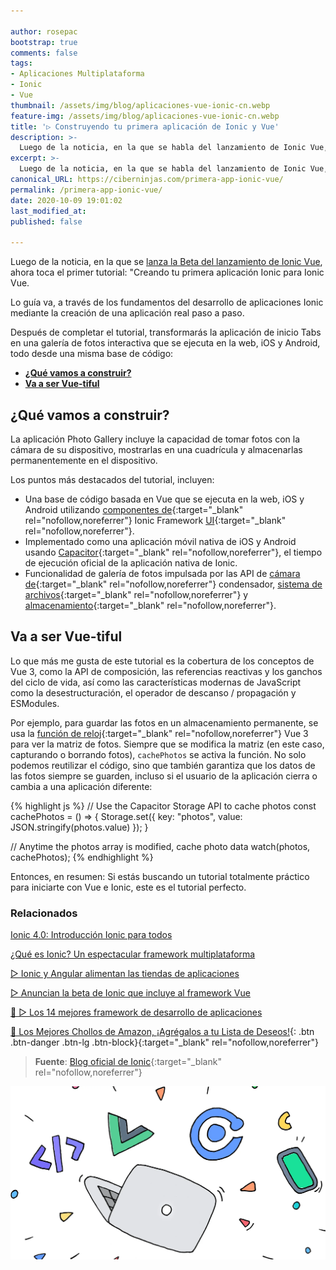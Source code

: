 ```yaml
---

author: rosepac
bootstrap: true
comments: false
tags:
- Aplicaciones Multiplataforma
- Ionic
- Vue
thumbnail: /assets/img/blog/aplicaciones-vue-ionic-cn.webp
feature-img: /assets/img/blog/aplicaciones-vue-ionic-cn.webp
title: '▷ Construyendo tu primera aplicación de Ionic y Vue'
description: >-
  Luego de la noticia, en la que se habla del lanzamiento de Ionic Vue, ahora viene el primer tutorial: Creando tu primera aplicación Ionic para Ionic Vue.
excerpt: >-
  Luego de la noticia, en la que se habla del lanzamiento de Ionic Vue, ahora viene el primer tutorial: Creando tu primera aplicación Ionic para Ionic Vue.
canonical_URL: https://ciberninjas.com/primera-app-ionic-vue/
permalink: /primera-app-ionic-vue/
date: 2020-10-09 19:01:02
last_modified_at: 
published: false

---
```


Luego de la noticia, en la que se [lanza la Beta del lanzamiento de Ionic Vue](https://ciberninjas.com/beta-ionic-vue/ "Anuncian la beta de Ionic que incluye al framework Vue"), ahora toca el primer tutorial: "Creando tu primera aplicación Ionic para Ionic Vue.

<!-- Si ya has probado la versión de Ionic para Angular o React de los tutoriales de Build Your First App, se sentirá como en casa con esta nueva guía. -->

Lo guía va, a través de los fundamentos del desarrollo de aplicaciones Ionic mediante la creación de una aplicación real paso a paso.

Después de completar el tutorial, transformarás la aplicación de inicio Tabs en una galería de fotos interactiva que se ejecuta en la web, iOS y Android, todo desde una misma base de código:

- [**¿Qué vamos a construir?**](#qué-vamos-a-construir)
- [**Va a ser Vue-tiful**](#va-a-ser-vue-tiful)

## **¿Qué vamos a construir?**

La aplicación Photo Gallery incluye la capacidad de tomar fotos con la cámara de su dispositivo, mostrarlas en una cuadrícula y almacenarlas permanentemente en el dispositivo.

Los puntos más destacados del tutorial, incluyen:

- Una base de código basada en Vue que se ejecuta en la web, iOS y Android utilizando [componentes de](https://ionicframework.com/docs/components){:target="_blank" rel="nofollow,noreferrer"} Ionic Framework [UI](https://ionicframework.com/docs/components){:target="_blank" rel="nofollow,noreferrer"}.
- Implementado como una aplicación móvil nativa de iOS y Android usando [Capacitor](https://capacitorjs.com/){:target="_blank" rel="nofollow,noreferrer"}, el tiempo de ejecución oficial de la aplicación nativa de Ionic.
- Funcionalidad de galería de fotos impulsada por las API de [cámara de](https://capacitorjs.com/docs/apis/camera){:target="_blank" rel="nofollow,noreferrer"} condensador, [sistema de archivos](https://capacitorjs.com/docs/apis/filesystem){:target="_blank" rel="nofollow,noreferrer"} y [almacenamiento](https://capacitorjs.com/docs/apis/storage){:target="_blank" rel="nofollow,noreferrer"}.

## **Va a ser Vue-tiful**

Lo que más me gusta de este tutorial es la cobertura de los conceptos de Vue 3, como la API de composición, las referencias reactivas y los ganchos del ciclo de vida, así como las características modernas de JavaScript como la desestructuración, el operador de descanso / propagación y ESModules.

Por ejemplo, para guardar las fotos en un almacenamiento permanente, se usa la [función de reloj](https://v3.vuejs.org/guide/composition-api-introduction.html#reacting-to-changes-with-watch){:target="_blank" rel="nofollow,noreferrer"} Vue 3 para ver la matriz de fotos. Siempre que se modifica la matriz (en este caso, capturando o borrando fotos), `cachePhotos` se activa la función. No solo podemos reutilizar el código, sino que también garantiza que los datos de las fotos siempre se guarden, incluso si el usuario de la aplicación cierra o cambia a una aplicación diferente:

{% highlight js %}
// Use the Capacitor Storage API to cache photos
const cachePhotos = () => {
  Storage.set({
    key: "photos",
    value: JSON.stringify(photos.value)
  });
}

// Anytime the photos array is modified, cache photo data
watch(photos, cachePhotos);
{% endhighlight %}

Entonces, en resumen: Si estás buscando un tutorial totalmente práctico para iniciarte con Vue e Ionic, este es el tutorial perfecto.

### **Relacionados** <!-- omit in toc -->

[Ionic 4.0: Introducción Ionic para todos](https://ciberninjas.com/ionic-4-0-introduccion-ionic-para-todos/)

[¿Qué es Ionic? Un espectacular framework multiplataforma](https://ciberninjas.com/ionic-framework/)

[▷ Ionic y Angular alimentan las tiendas de aplicaciones](https://ciberninjas.com/ionic-angular-alta-implementacion/)

[▷ Anuncian la beta de Ionic que incluye al framework Vue](https://ciberninjas.com/beta-ionic-vue/)

[🥇 ▷ Los 14 mejores framework de desarrollo de aplicaciones ](https://ciberninjas.com/mejores-sdk-multiplataforma-2019-20/)

[🛒 Los Mejores Chollos de Amazon, ¡Agrégalos a tu Lista de Deseos!](/amazon/ "Los Mejores Chollos de Amazon, Ofertas Flash, Black Monday y Amazon Prime Day"){: .btn .btn-danger .btn-lg .btn-block}{:target="_blank" rel="nofollow,noreferrer"}

> **Fuente**: [Blog oficial de Ionic](https://ionicframework.com/blog/new-tutorial-your-first-ionic-vue-app/ "Blog oficial de Ionic"){:target="_blank" rel="nofollow,noreferrer"}

![Construyendo tu primera aplicación de Ionic y Vue](/assets/img/blog/aplicaciones-vue-ionic-cn.webp "Construyendo tu primera aplicación de Ionic y Vue")